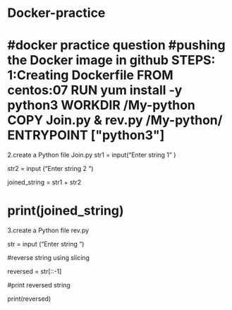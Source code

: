 # Docker-practice
#docker practice question 
#pushing the Docker image in github
STEPS:
1:Creating Dockerfile
FROM centos:07
RUN yum install -y python3
WORKDIR /My-python
COPY Join.py & rev.py /My-python/
ENTRYPOINT ["python3"]
===============================================
2.create a Python file Join.py
str1 = input(“Enter string 1” )

str2 = input (“Enter string 2 “)

joined_string = str1 + str2

print(joined_string)
=================================================
3.create a Python file rev.py

str = input (“Enter string “)

#reverse string using slicing

reversed = str[::-1]

#print reversed string

print(reversed)

